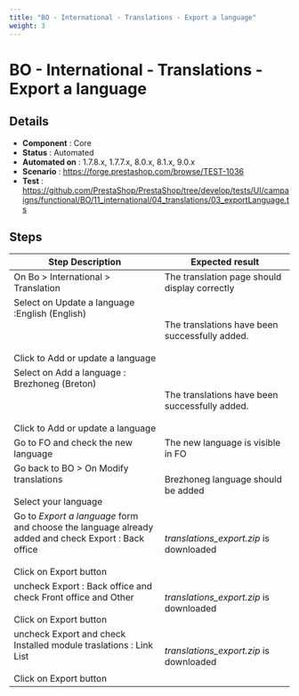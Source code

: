 ```yaml
---
title: "BO - International - Translations - Export a language"
weight: 3
---
```


# BO - International - Translations - Export a language
## Details
* **Component** : Core
* **Status** : Automated
* **Automated on** : 1.7.8.x, 1.7.7.x, 8.0.x, 8.1.x, 9.0.x
* **Scenario** : https://forge.prestashop.com/browse/TEST-1036
* **Test** : https://github.com/PrestaShop/PrestaShop/tree/develop/tests/UI/campaigns/functional/BO/11_international/04_translations/03_exportLanguage.ts

## Steps
| Step Description | Expected result |
| ----- | ----- |
| On Bo > International > Translation | The translation page should display correctly |
| Select on Update a language :English (English) <br><br> <br><br>Click to Add or update a language | The translations have been successfully added. |
| Select on Add a language : Brezhoneg (Breton) <br><br> <br><br>Click to Add or update a language | The translations have been successfully added. |
| Go to FO and check the new language | The new language is visible in FO |
| Go back to BO > On Modify translations<br><br>Select your language | Brezhoneg language should be added |
| Go to *Export a language* form and choose the language already added and check Export : Back office<br><br>Click on Export button | _translations_export.zip_ is downloaded |
| uncheck Export : Back office and check Front office and Other<br><br>Click on Export button | _translations_export.zip_ is downloaded |
| uncheck Export and check Installed module traslations : Link List<br><br>Click on Export button | _translations_export.zip_ is downloaded |